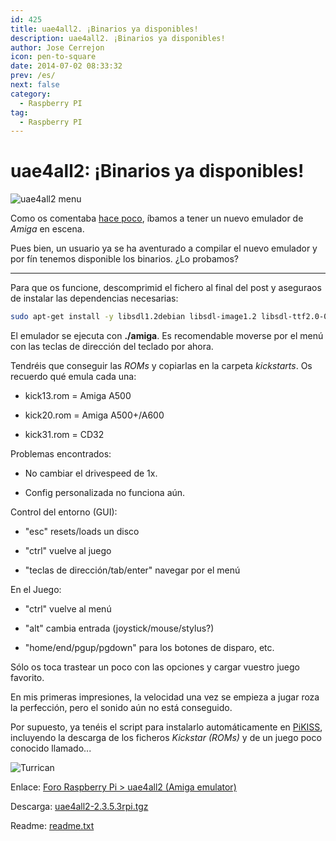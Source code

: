 ```yaml
---
id: 425
title: uae4all2. ¡Binarios ya disponibles!
description: uae4all2. ¡Binarios ya disponibles!
author: Jose Cerrejon
icon: pen-to-square
date: 2014-07-02 08:33:32
prev: /es/
next: false
category:
  - Raspberry PI
tag:
  - Raspberry PI
---
```


# uae4all2: ¡Binarios ya disponibles!

![uae4all2 menu](/images/2014/07/uae4all2.jpg)

Como os comentaba [hace poco](/post.php?id=421), íbamos a tener un nuevo emulador de *Amiga* en escena.

Pues bien, un usuario ya se ha aventurado a compilar el nuevo emulador y por fín tenemos disponible los binarios. ¿Lo probamos?

- - -
Para que os funcione, descomprimid el fichero al final del post y aseguraos de instalar las dependencias necesarias:

```bash
sudo apt-get install -y libsdl1.2debian libsdl-image1.2 libsdl-ttf2.0-0 libguichan-0.8.1-1 libguichan-sdl-0.8.1-1
```

El emulador se ejecuta con **./amiga**. Es recomendable moverse por el menú con las teclas de dirección del teclado por ahora.

Tendréis que conseguir las *ROMs* y copiarlas en la carpeta *kickstarts*. Os recuerdo qué emula cada una:

* kick13.rom = Amiga A500

* kick20.rom = Amiga A500+/A600

* kick31.rom = CD32

Problemas encontrados:

* No cambiar el drivespeed de 1x.

* Config personalizada no funciona aún.

Control del entorno (GUI):

* "esc" resets/loads un disco

* "ctrl" vuelve al juego

* "teclas de dirección/tab/enter" navegar por el menú

En el Juego:

* "ctrl" vuelve al menú

* "alt" cambia entrada (joystick/mouse/stylus?)

* "home/end/pgup/pgdown" para los botones de disparo, etc.

Sólo os toca trastear un poco con las opciones y cargar vuestro juego favorito.

En mis primeras impresiones, la velocidad una vez se empieza a jugar roza la perfección, pero el sonido aún no está conseguido.

Por supuesto, ya tenéis el script para instalarlo automáticamente en [PiKISS](/post.php?id=409), incluyendo la descarga de los ficheros *Kickstar (ROMs)* y de un juego poco conocido llamado...

![Turrican](/images/2014/07/turrican.png)

Enlace: [Foro Raspberry Pi > uae4all2 (Amiga emulator)](http://www.raspberrypi.org/forums/viewtopic.php?f=78&t=80602)

Descarga: [uae4all2-2.3.5.3rpi.tgz](ftp://researchlab.spdns.de/rpi/uae4all2/uae4all2-2.3.5.3rpi.tgz)

Readme: [readme.txt](ftp://researchlab.spdns.de/rpi/uae4all2/readme.txt)
